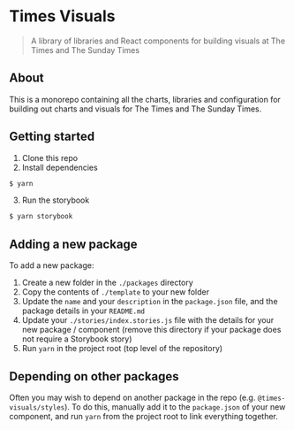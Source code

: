# Times Visuals

> A library of libraries and React components for building visuals at The Times
> and The Sunday Times

## About

This is a monorepo containing all the charts, libraries and configuration for
building out charts and visuals for The Times and The Sunday Times.

## Getting started

1. Clone this repo
2. Install dependencies

```bash
$ yarn
```

3. Run the storybook

```bash
$ yarn storybook
```

## Adding a new package

To add a new package:

1. Create a new folder in the `./packages` directory
2. Copy the contents of `./template` to your new folder
3. Update the `name` and your `description` in the `package.json` file, and the
   package details in your `README.md`
4. Update your `./stories/index.stories.js` file with the details for your new
   package / component (remove this directory if your package does not require a
   Storybook story)
5. Run `yarn` in the project root (top level of the repository)

## Depending on other packages

Often you may wish to depend on another package in the repo (e.g.
`@times-visuals/styles`). To do this, manually add it to the `package.json` of
your new component, and run `yarn` from the project root to link everything
together.
